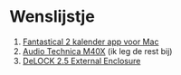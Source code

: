 # Wenslijstje

1. [Fantastical 2 kalender app voor Mac][fantastical]
3. [Audio Technica M40X][atm40x] (ik leg de rest bij)
6. [DeLOCK 2.5 External Enclosure][delock]

[fantastical]: https://sites.fastspring.com/flexibits/order/confirm
[aeropress]: http://www.koffiemaniak.be/aeropress-koffiezetters
[atm40x]: http://www.bax-shop.be/nl/audio-technica-ath-m40x-studio-hoofdtelefoon
[zeldabook]: https://www.bol.com/nl/p/the-legend-of-zelda-hyrule-historia-strategy-game-guide/9200000008466083/?country=BE
[delock]: https://www.bol.com/nl/p/delock-2-5-external-enclosure-multiport/9200000010691625/
[yoshi]: https://webshop.dreamland.be/e/nl/dl/wii-u-yoshis-woolly-world-nl-151376
